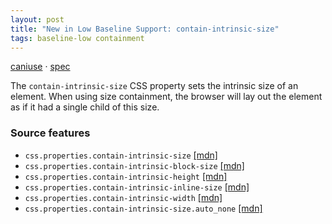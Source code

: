 ```yaml
---
layout: post
title: "New in Low Baseline Support: contain-intrinsic-size"
tags: baseline-low containment
---
```


[caniuse](https://caniuse.com/?search=contain-intrinsic-size) · [spec](https://drafts.csswg.org/css-sizing-4/#intrinsic-size-override)

The `contain-intrinsic-size` CSS property sets the intrinsic size of an element. When using size containment, the browser will lay out the element as if it had a single child of this size.

### Source features

- ``css.properties.contain-intrinsic-size`` [[mdn]](https://developer.mozilla.org/en-US/search?q=css.properties.contain-intrinsic-size)
- ``css.properties.contain-intrinsic-block-size`` [[mdn]](https://developer.mozilla.org/en-US/search?q=css.properties.contain-intrinsic-block-size)
- ``css.properties.contain-intrinsic-height`` [[mdn]](https://developer.mozilla.org/en-US/search?q=css.properties.contain-intrinsic-height)
- ``css.properties.contain-intrinsic-inline-size`` [[mdn]](https://developer.mozilla.org/en-US/search?q=css.properties.contain-intrinsic-inline-size)
- ``css.properties.contain-intrinsic-width`` [[mdn]](https://developer.mozilla.org/en-US/search?q=css.properties.contain-intrinsic-width)
- ``css.properties.contain-intrinsic-size.auto_none`` [[mdn]](https://developer.mozilla.org/en-US/search?q=css.properties.contain-intrinsic-size.auto_none)
